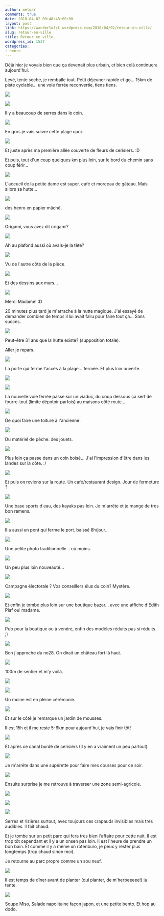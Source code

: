 ```yaml
---
author: melqar
comments: true
date: 2018-04-02 09:48:43+00:00
layout: post
link: https://wanderlufst.wordpress.com/2018/04/02/retour-en-ville/
slug: retour-en-ville
title: Retour en ville.
wordpress_id: 1537
categories:
- henro
---
```


Déjà hier je voyais bien que ça devenait plus urbain, et bien celà continuera aujourd'hui.

Levé, tente sèche, je remballe tout. Petit déjeuner rapide et go... 15km de piste cyclable... une voie ferrée reconvertie, tiens tiens.

![](https://wanderlufst.files.wordpress.com/2018/03/img_20180328_072332-887747716.jpg)

![](https://wanderlufst.files.wordpress.com/2018/03/img_20180328_080329-2115449291.jpg)

Il y a beaucoup de serres dans le coin.

![](https://wanderlufst.files.wordpress.com/2018/03/img_20180328_0814301106429947.jpg)

En gros je vais suivre cette plage quoi.

![](https://wanderlufst.files.wordpress.com/2018/03/img_20180328_083124-105371143.jpg)

Et juste après ma première allée couverte de fleurs de cerisiers. :D

Et puis, tout d'un coup quelques km plus loin, sur le bord du chemin sans coup férir...

![](https://wanderlufst.files.wordpress.com/2018/03/img_20180328_084205611786067.jpg)

L'accueil de la petite dame est super. café et morceau de gâteau. Mais allors sa hutte...

![](https://wanderlufst.files.wordpress.com/2018/03/img_20180328_085031-349562553.jpg)

des henro en papier mâché.

![](https://wanderlufst.files.wordpress.com/2018/03/img_20180328_0854001829261296.jpg)

Origami, vous avez dit origami?

![](https://wanderlufst.files.wordpress.com/2018/03/img_20180328_085348-1457454507.jpg)

Ah au plafond aussi où avais-je la tête?

![](https://wanderlufst.files.wordpress.com/2018/03/img_20180328_0850551286525215.jpg)

Vu de l'autre côté de la pièce.

![](https://wanderlufst.files.wordpress.com/2018/03/img_20180328_085257-1971850150.jpg)

Et des dessins aux murs...

![](https://wanderlufst.files.wordpress.com/2018/03/img_20180328_085605531170240.jpg)

Merci Madame! :D

20 minutes plus tard je m'arrache à la hutte magique. J'ai essayé de demander combien de temps il lui avait fallu pour faire tout ça... Sans succès.

![](https://wanderlufst.files.wordpress.com/2018/03/img_20180328_085225-419920342.jpg)

Peut-être 31 ans que la hutte existe? (supposition totale).

Aller je repars.

![](https://wanderlufst.files.wordpress.com/2018/03/img_20180328_0903071092003985.jpg)

La porte qui ferme l'accès à la plage... fermée. Et plus loin ouverte.

![](https://wanderlufst.files.wordpress.com/2018/03/img_20180328_090619121739091.jpg)

![](https://wanderlufst.files.wordpress.com/2018/03/img_20180328_090743-291559264.jpg)

La nouvelle voie ferrée passe sur un viaduc, du coup dessous ça sert de fourre-tout (limite dépotoir parfois) au maisons côté route...

![](https://wanderlufst.files.wordpress.com/2018/03/img_20180328_091005-1578926428.jpg)

De quoi faire une toiture à l'ancienne.

![](https://wanderlufst.files.wordpress.com/2018/03/img_20180328_091201-1442146161.jpg)

Du matériel de pêche. des jouets.

![](https://wanderlufst.files.wordpress.com/2018/03/img_20180328_094505-1450397762.jpg)

Plus loin ça passe dans un coin boisé... J'ai l'impression d'être dans les landes sur la côte. :/

![](https://wanderlufst.files.wordpress.com/2018/03/img_20180328_10170016823185.jpg)

Et puis on reviens sur la route. Un café/restaurant design. Jour de fermeture ?

![](https://wanderlufst.files.wordpress.com/2018/03/img_20180328_105338-2105733022.jpg)

Une base sports d'eau, des kayaks pas loin. Je m'arrête et je mange de très bon ramens.

![](https://wanderlufst.files.wordpress.com/2018/03/img_20180328_104547-1352160441.jpg)

Il a aussi un pont qui ferme le port. baissé 8h/jour...

![](https://wanderlufst.files.wordpress.com/2018/03/img_20180328_112115-994764912.jpg)

Une petite photo traditionnelle... où moins.

![](https://wanderlufst.files.wordpress.com/2018/03/img_20180328_112118872550885.jpg)

Un peu plus loin nouveauté...

![](https://wanderlufst.files.wordpress.com/2018/03/img_20180328_125933-571690060.jpg)

Campagne électorale ? Vos conseillers élus du coin? Mystère.

![](https://wanderlufst.files.wordpress.com/2018/03/img_20180328_1320481306983430.jpg)

Et enfin je tombe plus loin sur une boutique bazar... avec une affiche d'Édith Piaf oui madame.

![](https://wanderlufst.files.wordpress.com/2018/03/img_20180328_133730951906061.jpg)

Pub pour la boutique ou à vendre, enfin des modèles réduits pas si réduits. ;)

![](https://wanderlufst.files.wordpress.com/2018/03/img_20180328_140721-1595892603.jpg)

Bon j'approche du no28. On dirait un château fort là haut.

![](https://wanderlufst.files.wordpress.com/2018/03/img_20180328_141338-1684951963.jpg)

100m de sentier et m'y voilà.

![](https://wanderlufst.files.wordpress.com/2018/03/img_20180328_1417311185866390.jpg)

![](https://wanderlufst.files.wordpress.com/2018/03/img_20180328_142012-656174760.jpg)

Un moine est en pleine cérémonie.

![](https://wanderlufst.files.wordpress.com/2018/03/img_20180328_142546-1801837100.jpg)

Et sur le côté je remarque un jardin de mousses.

Il est 15h et il me reste 5-6km pour aujourd'hui, je vais finir tôt!

![](https://wanderlufst.files.wordpress.com/2018/03/img_20180328_1438361172412363.jpg)

Et après ce canal bordé de cerisiers (Il y en a vraiment un peu partout)

![](https://wanderlufst.files.wordpress.com/2018/03/img_20180328_150313-30055651.jpg)

Je m'arrête dans une supérette pour faire mes courses pour ce soir.

![](https://wanderlufst.files.wordpress.com/2018/03/img_20180328_145027-1062848369.jpg)

Ensuite surprise je me retrouve à traverser une zone semi-agricole.

![](https://wanderlufst.files.wordpress.com/2018/03/img_20180328_1523061589523903.jpg)

![](https://wanderlufst.files.wordpress.com/2018/03/img_20180328_152455-1620961141.jpg)

![](https://wanderlufst.files.wordpress.com/2018/03/img_20180328_153226-419817116.jpg)

Serres et rizières surtout, avec toujours ces crapauds invisibles mais très audibles. Il fait chaud.

Et je tombe sur un petit parc qui fera très bien l'affaire pour cette nuit. Il est trop tôt cependant et il y a un onsen pas loin. Il est l'heure de prendre un bon bain. Et comme il y a même un rotenburo, je peux y rester plus longtemps (trop chaud sinon moi).

Je retourne au parc propre comme un sou neuf.

![](https://wanderlufst.files.wordpress.com/2018/03/img_20180328_1815311888690957.jpg)

Il est temps de dîner avant de planter (oui planter, de m'herbeeeee!) la tente.

![](https://wanderlufst.files.wordpress.com/2018/03/img_20180328_182902-752350700.jpg)

Soupe Miso, Salade napolitaine façon japon, et une petite bento. Et hop au dodo.
